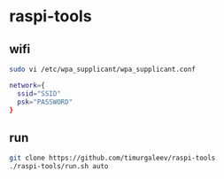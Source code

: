 # raspi-tools

## wifi

```bash
sudo vi /etc/wpa_supplicant/wpa_supplicant.conf

network={
  ssid="SSID"
  psk="PASSWORD"
}
```

## run

```bash
git clone https://github.com/timurgaleev/raspi-tools
./raspi-tools/run.sh auto
```
